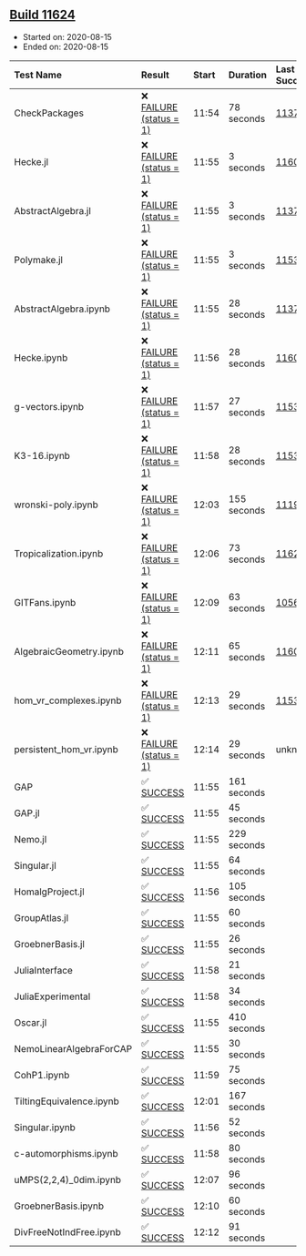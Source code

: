 ## [Build 11624](https://oscarci.mathematik.uni-kl.de/job/oscar/11624/)

* Started on: 2020-08-15
* Ended on: 2020-08-15

| Test Name    | Result | Start | Duration | Last Success | First Failure |
|:-------------|:-------|:------|:---------|:-------------|:--------------|
| CheckPackages | ❌ [FAILURE (status = 1)](https://oscarci.mathematik.uni-kl.de/job/oscar/11624/artifact/logs/build-11624/CheckPackages.log) | 11:54 | 78 seconds | [11376](https://oscarci.mathematik.uni-kl.de/job/oscar/11376/) | [11377](https://oscarci.mathematik.uni-kl.de/job/oscar/11377/) |
| Hecke.jl | ❌ [FAILURE (status = 1)](https://oscarci.mathematik.uni-kl.de/job/oscar/11624/artifact/logs/build-11624/Hecke.jl.log) | 11:55 | 3 seconds | [11602](https://oscarci.mathematik.uni-kl.de/job/oscar/11602/) | [11603](https://oscarci.mathematik.uni-kl.de/job/oscar/11603/) |
| AbstractAlgebra.jl | ❌ [FAILURE (status = 1)](https://oscarci.mathematik.uni-kl.de/job/oscar/11624/artifact/logs/build-11624/AbstractAlgebra.jl.log) | 11:55 | 3 seconds | [11376](https://oscarci.mathematik.uni-kl.de/job/oscar/11376/) | [11377](https://oscarci.mathematik.uni-kl.de/job/oscar/11377/) |
| Polymake.jl | ❌ [FAILURE (status = 1)](https://oscarci.mathematik.uni-kl.de/job/oscar/11624/artifact/logs/build-11624/Polymake.jl.log) | 11:55 | 3 seconds | [11532](https://oscarci.mathematik.uni-kl.de/job/oscar/11532/) | [11533](https://oscarci.mathematik.uni-kl.de/job/oscar/11533/) |
| AbstractAlgebra.ipynb | ❌ [FAILURE (status = 1)](https://oscarci.mathematik.uni-kl.de/job/oscar/11624/artifact/logs/build-11624/AbstractAlgebra.ipynb.log) | 11:55 | 28 seconds | [11376](https://oscarci.mathematik.uni-kl.de/job/oscar/11376/) | [11377](https://oscarci.mathematik.uni-kl.de/job/oscar/11377/) |
| Hecke.ipynb | ❌ [FAILURE (status = 1)](https://oscarci.mathematik.uni-kl.de/job/oscar/11624/artifact/logs/build-11624/Hecke.ipynb.log) | 11:56 | 28 seconds | [11602](https://oscarci.mathematik.uni-kl.de/job/oscar/11602/) | [11603](https://oscarci.mathematik.uni-kl.de/job/oscar/11603/) |
| g-vectors.ipynb | ❌ [FAILURE (status = 1)](https://oscarci.mathematik.uni-kl.de/job/oscar/11624/artifact/logs/build-11624/g-vectors.ipynb.log) | 11:57 | 27 seconds | [11532](https://oscarci.mathematik.uni-kl.de/job/oscar/11532/) | [11533](https://oscarci.mathematik.uni-kl.de/job/oscar/11533/) |
| K3-16.ipynb | ❌ [FAILURE (status = 1)](https://oscarci.mathematik.uni-kl.de/job/oscar/11624/artifact/logs/build-11624/K3-16.ipynb.log) | 11:58 | 28 seconds | [11532](https://oscarci.mathematik.uni-kl.de/job/oscar/11532/) | [11533](https://oscarci.mathematik.uni-kl.de/job/oscar/11533/) |
| wronski-poly.ipynb | ❌ [FAILURE (status = 1)](https://oscarci.mathematik.uni-kl.de/job/oscar/11624/artifact/logs/build-11624/wronski-poly.ipynb.log) | 12:03 | 155 seconds | [11192](https://oscarci.mathematik.uni-kl.de/job/oscar/11192/) | [11193](https://oscarci.mathematik.uni-kl.de/job/oscar/11193/) |
| Tropicalization.ipynb | ❌ [FAILURE (status = 1)](https://oscarci.mathematik.uni-kl.de/job/oscar/11624/artifact/logs/build-11624/Tropicalization.ipynb.log) | 12:06 | 73 seconds | [11623](https://oscarci.mathematik.uni-kl.de/job/oscar/11623/) | [11624](https://oscarci.mathematik.uni-kl.de/job/oscar/11624/) |
| GITFans.ipynb | ❌ [FAILURE (status = 1)](https://oscarci.mathematik.uni-kl.de/job/oscar/11624/artifact/logs/build-11624/GITFans.ipynb.log) | 12:09 | 63 seconds | [10566](https://oscarci.mathematik.uni-kl.de/job/oscar/10566/) | [10567](https://oscarci.mathematik.uni-kl.de/job/oscar/10567/) |
| AlgebraicGeometry.ipynb | ❌ [FAILURE (status = 1)](https://oscarci.mathematik.uni-kl.de/job/oscar/11624/artifact/logs/build-11624/AlgebraicGeometry.ipynb.log) | 12:11 | 65 seconds | [11602](https://oscarci.mathematik.uni-kl.de/job/oscar/11602/) | [11603](https://oscarci.mathematik.uni-kl.de/job/oscar/11603/) |
| hom_vr_complexes.ipynb | ❌ [FAILURE (status = 1)](https://oscarci.mathematik.uni-kl.de/job/oscar/11624/artifact/logs/build-11624/hom_vr_complexes.ipynb.log) | 12:13 | 29 seconds | [11532](https://oscarci.mathematik.uni-kl.de/job/oscar/11532/) | [11533](https://oscarci.mathematik.uni-kl.de/job/oscar/11533/) |
| persistent_hom_vr.ipynb | ❌ [FAILURE (status = 1)](https://oscarci.mathematik.uni-kl.de/job/oscar/11624/artifact/logs/build-11624/persistent_hom_vr.ipynb.log) | 12:14 | 29 seconds | unknown | unknown |
| GAP | ✅ [SUCCESS](https://oscarci.mathematik.uni-kl.de/job/oscar/11624/artifact/logs/build-11624/GAP.log) | 11:55 | 161 seconds |  |  |
| GAP.jl | ✅ [SUCCESS](https://oscarci.mathematik.uni-kl.de/job/oscar/11624/artifact/logs/build-11624/GAP.jl.log) | 11:55 | 45 seconds |  |  |
| Nemo.jl | ✅ [SUCCESS](https://oscarci.mathematik.uni-kl.de/job/oscar/11624/artifact/logs/build-11624/Nemo.jl.log) | 11:55 | 229 seconds |  |  |
| Singular.jl | ✅ [SUCCESS](https://oscarci.mathematik.uni-kl.de/job/oscar/11624/artifact/logs/build-11624/Singular.jl.log) | 11:55 | 64 seconds |  |  |
| HomalgProject.jl | ✅ [SUCCESS](https://oscarci.mathematik.uni-kl.de/job/oscar/11624/artifact/logs/build-11624/HomalgProject.jl.log) | 11:56 | 105 seconds |  |  |
| GroupAtlas.jl | ✅ [SUCCESS](https://oscarci.mathematik.uni-kl.de/job/oscar/11624/artifact/logs/build-11624/GroupAtlas.jl.log) | 11:55 | 60 seconds |  |  |
| GroebnerBasis.jl | ✅ [SUCCESS](https://oscarci.mathematik.uni-kl.de/job/oscar/11624/artifact/logs/build-11624/GroebnerBasis.jl.log) | 11:55 | 26 seconds |  |  |
| JuliaInterface | ✅ [SUCCESS](https://oscarci.mathematik.uni-kl.de/job/oscar/11624/artifact/logs/build-11624/JuliaInterface.log) | 11:58 | 21 seconds |  |  |
| JuliaExperimental | ✅ [SUCCESS](https://oscarci.mathematik.uni-kl.de/job/oscar/11624/artifact/logs/build-11624/JuliaExperimental.log) | 11:58 | 34 seconds |  |  |
| Oscar.jl | ✅ [SUCCESS](https://oscarci.mathematik.uni-kl.de/job/oscar/11624/artifact/logs/build-11624/Oscar.jl.log) | 11:55 | 410 seconds |  |  |
| NemoLinearAlgebraForCAP | ✅ [SUCCESS](https://oscarci.mathematik.uni-kl.de/job/oscar/11624/artifact/logs/build-11624/NemoLinearAlgebraForCAP.log) | 11:55 | 30 seconds |  |  |
| CohP1.ipynb | ✅ [SUCCESS](https://oscarci.mathematik.uni-kl.de/job/oscar/11624/artifact/logs/build-11624/CohP1.ipynb.log) | 11:59 | 75 seconds |  |  |
| TiltingEquivalence.ipynb | ✅ [SUCCESS](https://oscarci.mathematik.uni-kl.de/job/oscar/11624/artifact/logs/build-11624/TiltingEquivalence.ipynb.log) | 12:01 | 167 seconds |  |  |
| Singular.ipynb | ✅ [SUCCESS](https://oscarci.mathematik.uni-kl.de/job/oscar/11624/artifact/logs/build-11624/Singular.ipynb.log) | 11:56 | 52 seconds |  |  |
| c-automorphisms.ipynb | ✅ [SUCCESS](https://oscarci.mathematik.uni-kl.de/job/oscar/11624/artifact/logs/build-11624/c-automorphisms.ipynb.log) | 11:58 | 80 seconds |  |  |
| uMPS(2,2,4)_0dim.ipynb | ✅ [SUCCESS](https://oscarci.mathematik.uni-kl.de/job/oscar/11624/artifact/logs/build-11624/uMPS-2-2-4-_0dim.ipynb.log) | 12:07 | 96 seconds |  |  |
| GroebnerBasis.ipynb | ✅ [SUCCESS](https://oscarci.mathematik.uni-kl.de/job/oscar/11624/artifact/logs/build-11624/GroebnerBasis.ipynb.log) | 12:10 | 60 seconds |  |  |
| DivFreeNotIndFree.ipynb | ✅ [SUCCESS](https://oscarci.mathematik.uni-kl.de/job/oscar/11624/artifact/logs/build-11624/DivFreeNotIndFree.ipynb.log) | 12:12 | 91 seconds |  |  |
